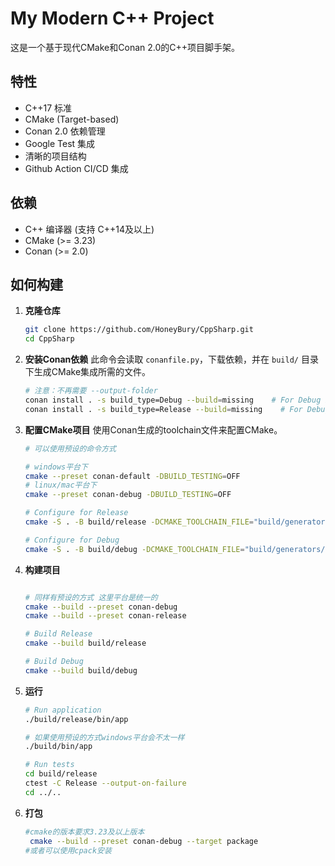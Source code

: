 ﻿# My Modern C++ Project

这是一个基于现代CMake和Conan 2.0的C++项目脚手架。

## 特性

-   C++17 标准
-   CMake (Target-based)
-   Conan 2.0 依赖管理
-   Google Test 集成
-   清晰的项目结构
-   Github Action CI/CD 集成

## 依赖

-   C++ 编译器 (支持 C++14及以上)
-   CMake (>= 3.23)
-   Conan (>= 2.0)

## 如何构建

1.  **克隆仓库**
    ```bash
    git clone https://github.com/HoneyBury/CppSharp.git
    cd CppSharp
    ```

2.  **安装Conan依赖**
    此命令会读取 `conanfile.py`，下载依赖，并在 `build/` 目录下生成CMake集成所需的文件。
    ```bash
    # 注意：不再需要 --output-folder
    conan install . -s build_type=Debug --build=missing    # For Debug build
    conan install . -s build_type=Release --build=missing    # For Debug build
    ```

3.  **配置CMake项目**
    使用Conan生成的toolchain文件来配置CMake。
    ```bash
    # 可以使用预设的命令方式
    
    # windows平台下
    cmake --preset conan-default -DBUILD_TESTING=OFF
    # linux/mac平台下
    cmake --preset conan-debug -DBUILD_TESTING=OFF
    
    # Configure for Release
    cmake -S . -B build/release -DCMAKE_TOOLCHAIN_FILE="build/generators/conan_toolchain.cmake" -DCMAKE_BUILD_TYPE=Release

    # Configure for Debug
    cmake -S . -B build/debug -DCMAKE_TOOLCHAIN_FILE="build/generators/conan_toolchain.cmake" -DCMAKE_BUILD_TYPE=Debug
    ```

4.  **构建项目**
    ```bash
    
    # 同样有预设的方式 这里平台是统一的
    cmake --build --preset conan-debug
    cmake --build --preset conan-release
    
    # Build Release
    cmake --build build/release

    # Build Debug
    cmake --build build/debug
    ```

5.  **运行**
    ```bash
    # Run application
    ./build/release/bin/app
    
    # 如果使用预设的方式windows平台会不太一样
    ./build/bin/app
    
    # Run tests
    cd build/release
    ctest -C Release --output-on-failure
    cd ../..
    ```
6. **打包**
    ```bash
    #cmake的版本要求3.23及以上版本
     cmake --build --preset conan-debug --target package
    #或者可以使用cpack安装
   
   ```
    